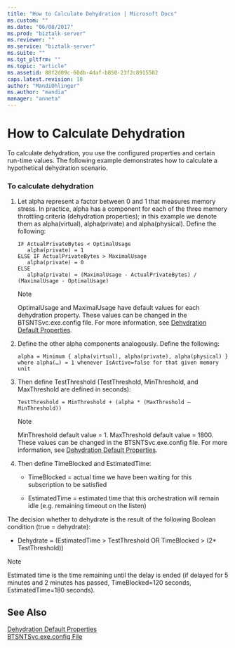 ```yaml
---
title: "How to Calculate Dehydration | Microsoft Docs"
ms.custom: ""
ms.date: "06/08/2017"
ms.prod: "biztalk-server"
ms.reviewer: ""
ms.service: "biztalk-server"
ms.suite: ""
ms.tgt_pltfrm: ""
ms.topic: "article"
ms.assetid: 88f2d09c-60db-4daf-b850-23f2c8915502
caps.latest.revision: 18
author: "MandiOhlinger"
ms.author: "mandia"
manager: "anneta"
---
```

# How to Calculate Dehydration
To calculate dehydration, you use the configured properties and certain run-time values. The following example demonstrates how to calculate a hypothetical dehydration scenario.  
  
### To calculate dehydration  
  
1.  Let alpha represent a factor between 0 and 1 that measures memory stress.  In practice, alpha has a component for each of the three memory throttling criteria (dehydration properties); in this example we denote them as alpha(virtual), alpha(private) and alpha(physical). Define the following:  
  
    ```  
    IF ActualPrivateBytes < OptimalUsage  
       alpha(private) = 1  
    ELSE IF ActualPrivateBytes > MaximalUsage  
       alpha(private) = 0  
    ELSE  
       alpha(private) = (MaximalUsage - ActualPrivateBytes) / (MaximalUsage - OptimalUsage)  
    ```  
  
    > [!NOTE]
    >  OptimalUsage and MaximalUsage have default values for each dehydration property. These values can be changed in the BTSNTSvc.exe.config file. For more information, see [Dehydration Default Properties](../core/dehydration-default-properties.md).  
  
2.  Define the other alpha components analogously. Define the following:  
  
    ```  
    alpha = Minimum { alpha(virtual), alpha(private), alpha(physical) }  
    where alpha(…) = 1 whenever IsActive=false for that given memory unit  
    ```  
  
3.  Then define TestThreshold (TestThreshold, MinThreshold, and MaxThreshold are defined in seconds):  
  
    ```  
    TestThreshold = MinThreshold + (alpha * (MaxThreshold – MinThreshold))  
    ```  
  
    > [!NOTE]
    >  MinThreshold default value = 1. MaxThreshold default value = 1800. These values can be changed in the BTSNTSvc.exe.config file. For more information, see [Dehydration Default Properties](../core/dehydration-default-properties.md).  
  
4.  Then define TimeBlocked and EstimatedTime:  
  
    -   TimeBlocked = actual time we have been waiting for this subscription to be satisfied  
  
    -   EstimatedTime = estimated time that this orchestration will remain idle (e.g. remaining timeout on the listen)  
  
 The decision whether to dehydrate is the result of the following Boolean condition (true = dehydrate):  
  
-   Dehydrate = (EstimatedTime > TestThreshold OR TimeBlocked > (2* TestThreshold))  
  
> [!NOTE]
>  Estimated time is the time remaining until the delay is ended (if delayed for 5 minutes and 2 minutes has passed, TimeBlocked=120 seconds, EstimatedTime=180 seconds).  
  
## See Also  
 [Dehydration Default Properties](../core/dehydration-default-properties.md)   
 [BTSNTSvc.exe.config File](../core/btsntsvc-exe-config-file.md)